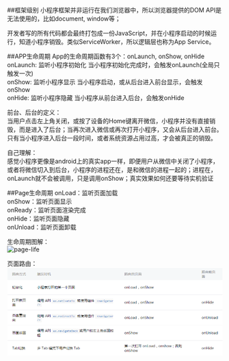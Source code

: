 ##框架级别
小程序框架并非运行在我们浏览器中，所以浏览器提供的DOM API是无法使用的，比如document, window等；

开发者写的所有代码都会最终打包成一份JavaScript，并在小程序启动的时候运行，知道小程序销毁。类似ServiceWorker，所以逻辑层也称为App Service。

##APP生命周期
App的生命周期函数有3个：onLaunch, onShow, onHide  
onLaunch: 监听小程序初始化  当小程序初始化完成时，会触发onLaunch(全局只触发一次)  
onShow: 监听小程序显示  当小程序启动，或从后台进入前台显示，会触发onShow  
onHide: 监听小程序隐藏  当小程序从前台进入后台，会触发onHide  

前台、后台的定义：  
当用户点击左上角关闭，或按了设备的Home键离开微信，小程序并没有直接销毁，而是进入了后台；当再次进入微信或再次打开小程序，又会从后台进入前台。
只有当小程序进入后台一段时间，或者系统资源占用过高，才会被真正的销毁。

自己理解：  
感觉小程序更像是android上的真实app一样，即便用户从微信中关闭了小程序，或者将微信切入到后台，小程序的进程还在，是和微信的进程一起的；进程在，onLaunch就不会被调用，只是调用onShow；真实效果如何还要等待实机验证

##Page生命周期
onLoad：监听页面加载  
onShow：监听页面显示  
onReady：监听页面渲染完成  
onHide：监听页面隐藏  
onUnload：监听页面卸载  

生命周期图解：  
![page-life](img/page-lift.png)

页面路由：
![page-nav](img/page-nav.png)